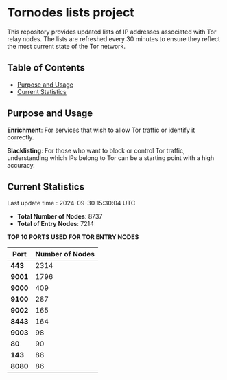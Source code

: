 # Tornodes lists project

This repository provides updated lists of IP addresses associated with Tor relay nodes. The lists are refreshed every 30 minutes to ensure they reflect the most current state of the Tor network.

## Table of Contents

- [Purpose and Usage](#purpose-and-usage)
- [Current Statistics](#current-statistics)


## Purpose and Usage

**Enrichment**: For services that wish to allow Tor traffic or identify it correctly.

**Blacklisting**: For those who want to block or control Tor traffic, understanding which IPs belong to Tor can be a starting point with a high accuracy.

## Current Statistics

Last update time : 2024-09-30 15:30:04 UTC

- **Total Number of Nodes**: 8737
- **Total of Entry Nodes**: 7214

**TOP 10 PORTS USED FOR TOR ENTRY NODES**

| **Port** | **Number of Nodes** |
|------|-----------------|
| **443**   | 2314  |
| **9001**   | 1796  |
| **9000**   | 409  |
| **9100**   | 287  |
| **9002**   | 165  |
| **8443**   | 164  |
| **9003**   | 98  |
| **80**   | 90  |
| **143**   | 88  |
| **8080**   | 86  |

